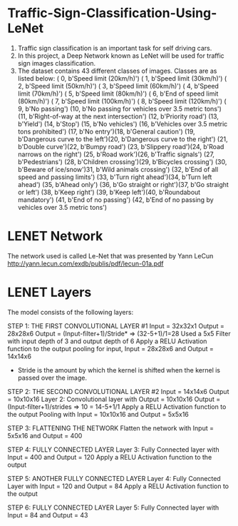 # Traffic-Sign-Classification-Using-LeNet

1. Traffic sign classification is an important task for self driving cars.
2. In this project, a Deep Network known as LeNet will be used for traffic sign images classification.
3.  The dataset contains 43 different classes of images. 
    Classes are as listed below: 
    ( 0, b'Speed limit (20km/h)') ( 1, b'Speed limit (30km/h)') ( 2, b'Speed limit (50km/h)') ( 3, b'Speed limit (60km/h)') ( 4, b'Speed       limit (70km/h)') ( 5, b'Speed limit (80km/h)') ( 6, b'End of speed limit (80km/h)') ( 7, b'Speed limit (100km/h)') ( 8, b'Speed limit     (120km/h)') ( 9, b'No passing') (10, b'No passing for vehicles over 3.5 metric tons') (11, b'Right-of-way at the next intersection')       (12, b'Priority road') (13, b'Yield') (14, b'Stop') (15, b'No vehicles') (16, b'Vehicles over 3.5 metric tons prohibited') (17, b'No       entry')(18, b'General caution') (19, b'Dangerous curve to the left')(20, b'Dangerous curve to the right') (21, b'Double curve')(22,       b'Bumpy road') (23, b'Slippery road')(24, b'Road narrows on the right') (25, b'Road work')(26, b'Traffic signals') (27,                   b'Pedestrians') (28, b'Children crossing')(29, b'Bicycles crossing') (30, b'Beware of ice/snow')31, b'Wild animals crossing')
   (32, b'End of all speed and passing limits') (33, b'Turn right ahead')(34, b'Turn left ahead') (35, b'Ahead only') (36, b'Go straight       or right')(37, b'Go straight or left') (38, b'Keep right') (39, b'Keep left')(40, b'Roundabout mandatory') (41, b'End of no passing')
   (42, b'End of no passing by vehicles over 3.5 metric tons')
   
   
# LENET Network

The network used is called Le-Net that was presented by Yann LeCun http://yann.lecun.com/exdb/publis/pdf/lecun-01a.pdf

# LENET Layers

The model consists of the following layers:

STEP 1: THE FIRST CONVOLUTIONAL LAYER #1
Input = 32x32x1
Output = 28x28x6
Output = (Input-filter+1)/Stride* => (32-5+1)/1=28
Used a 5x5 Filter with input depth of 3 and output depth of 6
Apply a RELU Activation function to the output
pooling for input, Input = 28x28x6 and Output = 14x14x6
* Stride is the amount by which the kernel is shifted when the kernel is passed over the image.

STEP 2: THE SECOND CONVOLUTIONAL LAYER #2
Input = 14x14x6
Output = 10x10x16
Layer 2: Convolutional layer with Output = 10x10x16
Output = (Input-filter+1)/strides => 10 = 14-5+1/1
Apply a RELU Activation function to the output
Pooling with Input = 10x10x16 and Output = 5x5x16

STEP 3: FLATTENING THE NETWORK
Flatten the network with Input = 5x5x16 and Output = 400

STEP 4: FULLY CONNECTED LAYER
Layer 3: Fully Connected layer with Input = 400 and Output = 120
Apply a RELU Activation function to the output

STEP 5: ANOTHER FULLY CONNECTED LAYER
Layer 4: Fully Connected Layer with Input = 120 and Output = 84
Apply a RELU Activation function to the output

STEP 6: FULLY CONNECTED LAYER
Layer 5: Fully Connected layer with Input = 84 and Output = 43
